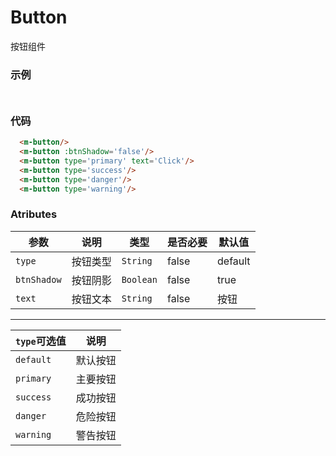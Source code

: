 # Button
按钮组件

### 示例
<div style="display:flex;margin:25px;">
  <m-button />
  <m-button :btnShadow='false'/>
  <m-button type='primary' text='Click'/>
  <m-button type='success'/>
  <m-button type='danger'/>
  <m-button type='warning'/>
</div>



### 代码
```html
  <m-button/>
  <m-button :btnShadow='false'/>
  <m-button type='primary' text='Click'/>
  <m-button type='success'/>
  <m-button type='danger'/>
  <m-button type='warning'/>
```

### Atributes
| 参数 | 说明 | 类型 | 是否必要 | 默认值 |
| ---  | --- | ---  |   ---   |   ---  |
|`type`      |按钮类型  |`String` |false  |default|
|`btnShadow` |按钮阴影  |`Boolean`|false  |true|
|`text`      |按钮文本  |`String` |false  |按钮|
***
|`type`可选值|说明|
| --- | --- |
|`default`|默认按钮|
|`primary`|主要按钮|
|`success`|成功按钮|
|`danger` |危险按钮|
|`warning`|警告按钮|
